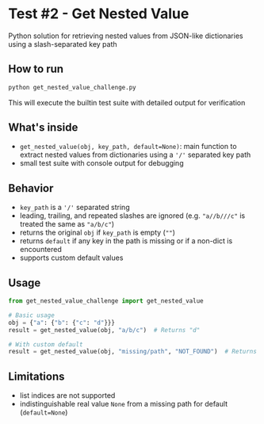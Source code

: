 # Test #2 - Get Nested Value

Python solution for retrieving nested values from JSON-like dictionaries using a slash-separated key path

## How to run

```bash
python get_nested_value_challenge.py
```

This will execute the builtin test suite with detailed output for verification

## What's inside

* `get_nested_value(obj, key_path, default=None)`: main function to extract nested values from dictionaries using a `'/'` separated key path
* small test suite with console output for debugging

## Behavior

* `key_path` is a `'/'` separated string
* leading, trailing, and repeated slashes are ignored (e.g. `"a//b///c"` is treated the same as `"a/b/c"`)
* returns the original `obj` if `key_path` is empty (`""`)
* returns `default` if any key in the path is missing or if a non-dict is encountered
* supports custom default values

## Usage

```python
from get_nested_value_challenge import get_nested_value

# Basic usage
obj = {"a": {"b": {"c": "d"}}}
result = get_nested_value(obj, "a/b/c")  # Returns "d"

# With custom default
result = get_nested_value(obj, "missing/path", "NOT_FOUND")  # Returns "NOT_FOUND"
```

## Limitations

* list indices are not supported
* indistinguishable real value `None` from a missing path for default (`default=None`)
